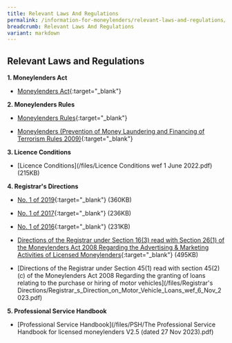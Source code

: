```yaml
---
title: Relevant Laws And Regulations
permalink: /information-for-moneylenders/relevant-laws-and-regulations/
breadcrumb: Relevant Laws And Regulations
variant: markdown
---
```

Relevant Laws and Regulations
---
**1. Moneylenders Act**<br>
* [Moneylenders Act](https://sso.agc.gov.sg/Act/MA2008){:target="_blank"}

**2. Moneylenders Rules**<br>
* [Moneylenders Rules](https://sso.agc.gov.sg/SL/MA2008-S72-2009?DocDate=20181116){:target="_blank"}
  
* [Moneylenders (Prevention of Money Laundering and Financing of Terrorism Rules 2009)](https://sso.agc.gov.sg/SL/MA2008-S73-2009?DocDate=20150831){:target="_blank"}

**3. Licence Conditions**<br>
* [Licence Conditions](/files/Licence Conditions wef 1 June 2022.pdf) (215KB)

**4. Registrar's Directions**<br>
* [No. 1 of 2019](/files/Registrar's-Directions-1-of-2019.pdf){:target="_blank"} (360KB)

* [No. 1 of 2017](/files/Registrar'sDirectionsNo.1of2017.pdf){:target="_blank"} (236KB)

* [No. 1 of 2016](/files/Registrar'sDirectionsNo1of2016(26Jan2016).pdf){:target="_blank"} (231KB)

* [Directions of the Registrar under Section 16(3) read with Section 26(1) of the Moneylenders Act 2008 Regarding the Advertising &amp; Marketing Activities of Licensed Moneylenders](/files/Advertising-&amp;-Marketing-Directions.pdf){:target="_blank"} (495KB)
* [Directions of the Registrar under Section 45(1) read with section 45(2)(c) of the Moneylenders Act 2008 Regarding the granting of loans relating to the purchase or hiring of motor vehicles](/files/Registrar's Directions/Registrar_s_Direction_on_Motor_Vehicle_Loans_wef_6_Nov_2023.pdf)

**5. Professional Service Handbook**<br>
* [Professional Service Handbook](/files/PSH/The Professional Service Handbook for licensed moneylenders V2.5 (dated 27 Nov 2023).pdf)